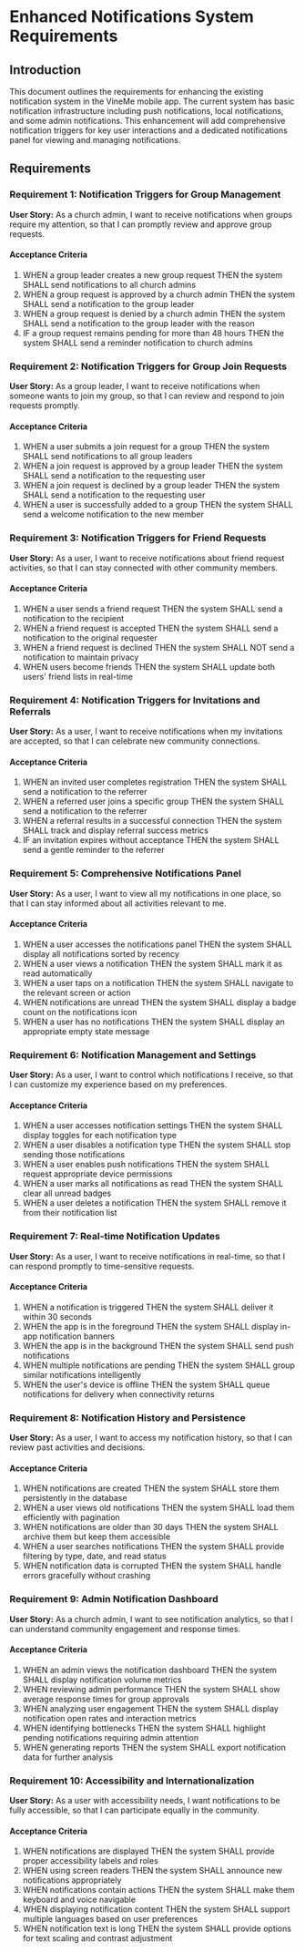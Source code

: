 # Enhanced Notifications System Requirements

## Introduction

This document outlines the requirements for enhancing the existing notification system in the VineMe mobile app. The current system has basic notification infrastructure including push notifications, local notifications, and some admin notifications. This enhancement will add comprehensive notification triggers for key user interactions and a dedicated notifications panel for viewing and managing notifications.

## Requirements

### Requirement 1: Notification Triggers for Group Management

**User Story:** As a church admin, I want to receive notifications when groups require my attention, so that I can promptly review and approve group requests.

#### Acceptance Criteria

1. WHEN a group leader creates a new group request THEN the system SHALL send notifications to all church admins
2. WHEN a group request is approved by a church admin THEN the system SHALL send a notification to the group leader
3. WHEN a group request is denied by a church admin THEN the system SHALL send a notification to the group leader with the reason
4. IF a group request remains pending for more than 48 hours THEN the system SHALL send a reminder notification to church admins

### Requirement 2: Notification Triggers for Group Join Requests

**User Story:** As a group leader, I want to receive notifications when someone wants to join my group, so that I can review and respond to join requests promptly.

#### Acceptance Criteria

1. WHEN a user submits a join request for a group THEN the system SHALL send notifications to all group leaders
2. WHEN a join request is approved by a group leader THEN the system SHALL send a notification to the requesting user
3. WHEN a join request is declined by a group leader THEN the system SHALL send a notification to the requesting user
4. WHEN a user is successfully added to a group THEN the system SHALL send a welcome notification to the new member

### Requirement 3: Notification Triggers for Friend Requests

**User Story:** As a user, I want to receive notifications about friend request activities, so that I can stay connected with other community members.

#### Acceptance Criteria

1. WHEN a user sends a friend request THEN the system SHALL send a notification to the recipient
2. WHEN a friend request is accepted THEN the system SHALL send a notification to the original requester
3. WHEN a friend request is declined THEN the system SHALL NOT send a notification to maintain privacy
4. WHEN users become friends THEN the system SHALL update both users' friend lists in real-time

### Requirement 4: Notification Triggers for Invitations and Referrals

**User Story:** As a user, I want to receive notifications when my invitations are accepted, so that I can celebrate new community connections.

#### Acceptance Criteria

1. WHEN an invited user completes registration THEN the system SHALL send a notification to the referrer
2. WHEN a referred user joins a specific group THEN the system SHALL send a notification to the referrer
3. WHEN a referral results in a successful connection THEN the system SHALL track and display referral success metrics
4. IF an invitation expires without acceptance THEN the system SHALL send a gentle reminder to the referrer

### Requirement 5: Comprehensive Notifications Panel

**User Story:** As a user, I want to view all my notifications in one place, so that I can stay informed about all activities relevant to me.

#### Acceptance Criteria

1. WHEN a user accesses the notifications panel THEN the system SHALL display all notifications sorted by recency
2. WHEN a user views a notification THEN the system SHALL mark it as read automatically
3. WHEN a user taps on a notification THEN the system SHALL navigate to the relevant screen or action
4. WHEN notifications are unread THEN the system SHALL display a badge count on the notifications icon
5. WHEN a user has no notifications THEN the system SHALL display an appropriate empty state message

### Requirement 6: Notification Management and Settings

**User Story:** As a user, I want to control which notifications I receive, so that I can customize my experience based on my preferences.

#### Acceptance Criteria

1. WHEN a user accesses notification settings THEN the system SHALL display toggles for each notification type
2. WHEN a user disables a notification type THEN the system SHALL stop sending those notifications
3. WHEN a user enables push notifications THEN the system SHALL request appropriate device permissions
4. WHEN a user marks all notifications as read THEN the system SHALL clear all unread badges
5. WHEN a user deletes a notification THEN the system SHALL remove it from their notification list

### Requirement 7: Real-time Notification Updates

**User Story:** As a user, I want to receive notifications in real-time, so that I can respond promptly to time-sensitive requests.

#### Acceptance Criteria

1. WHEN a notification is triggered THEN the system SHALL deliver it within 30 seconds
2. WHEN the app is in the foreground THEN the system SHALL display in-app notification banners
3. WHEN the app is in the background THEN the system SHALL send push notifications
4. WHEN multiple notifications are pending THEN the system SHALL group similar notifications intelligently
5. WHEN the user's device is offline THEN the system SHALL queue notifications for delivery when connectivity returns

### Requirement 8: Notification History and Persistence

**User Story:** As a user, I want to access my notification history, so that I can review past activities and decisions.

#### Acceptance Criteria

1. WHEN notifications are created THEN the system SHALL store them persistently in the database
2. WHEN a user views old notifications THEN the system SHALL load them efficiently with pagination
3. WHEN notifications are older than 30 days THEN the system SHALL archive them but keep them accessible
4. WHEN a user searches notifications THEN the system SHALL provide filtering by type, date, and read status
5. WHEN notification data is corrupted THEN the system SHALL handle errors gracefully without crashing

### Requirement 9: Admin Notification Dashboard

**User Story:** As a church admin, I want to see notification analytics, so that I can understand community engagement and response times.

#### Acceptance Criteria

1. WHEN an admin views the notification dashboard THEN the system SHALL display notification volume metrics
2. WHEN reviewing admin performance THEN the system SHALL show average response times for group approvals
3. WHEN analyzing user engagement THEN the system SHALL display notification open rates and interaction metrics
4. WHEN identifying bottlenecks THEN the system SHALL highlight pending notifications requiring admin attention
5. WHEN generating reports THEN the system SHALL export notification data for further analysis

### Requirement 10: Accessibility and Internationalization

**User Story:** As a user with accessibility needs, I want notifications to be fully accessible, so that I can participate equally in the community.

#### Acceptance Criteria

1. WHEN notifications are displayed THEN the system SHALL provide proper accessibility labels and roles
2. WHEN using screen readers THEN the system SHALL announce new notifications appropriately
3. WHEN notifications contain actions THEN the system SHALL make them keyboard and voice navigable
4. WHEN displaying notification content THEN the system SHALL support multiple languages based on user preferences
5. WHEN notification text is long THEN the system SHALL provide options for text scaling and contrast adjustment